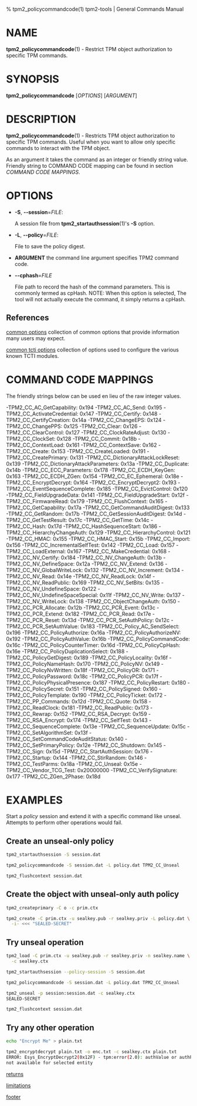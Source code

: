 % tpm2_policycommandcode(1) tpm2-tools | General Commands Manual

# NAME

**tpm2_policycommandcode**(1) - Restrict TPM object authorization to specific
TPM commands.

# SYNOPSIS

**tpm2_policycommandcode** [*OPTIONS*] [*ARGUMENT*]

# DESCRIPTION

**tpm2_policycommandcode**(1) - Restricts TPM object authorization to specific
TPM commands. Useful when you want to allow only specific commands to interact
with the TPM object.

As an argument it takes the command as an integer or friendly string value.
Friendly string to COMMAND CODE mapping can be found in section
*COMMAND CODE MAPPINGS*.

# OPTIONS

  * **-S**, **\--session**=_FILE_:

    A session file from **tpm2_startauthsession**(1)'s **-S** option.

  * **-L**, **\--policy**=_FILE_:

    File to save the policy digest.

  * **ARGUMENT** the command line argument specifies TPM2 command code.
  
  * **\--cphash**=_FILE_

    File path to record the hash of the command parameters. This is commonly
    termed as cpHash. NOTE: When this option is selected, The tool will not
    actually execute the command, it simply returns a cpHash.

## References

[common options](common/options.md) collection of common options that provide
information many users may expect.

[common tcti options](common/tcti.md) collection of options used to configure
the various known TCTI modules.

<!-- Generated Via (requires minor hand tweaks still)
IFS=$'\n'
for c in `grep TPM2_CC_ ./include/tss2/tss2_tpm2_types.h`; do
  n=`echo $c | awk {'print $4'} | sed s/\)// | sed s/0x00000/0x/`
  p=`echo $c |awk {'print$2'} | cut -d'_' -f3- | sed s/_//g | tr '[:upper:]' '[:lower:]'`
  echo "  -$p: $n"
done;
-->

# COMMAND CODE MAPPINGS

The friendly strings below can be used en lieu of the raw integer values.

  -TPM2\_CC\_AC\_GetCapability: 0x194
  -TPM2\_CC\_AC\_Send: 0x195
  -TPM2\_CC\_ActivateCredential: 0x147
  -TPM2\_CC\_Certify: 0x148
  -TPM2\_CC\_CertifyCreation: 0x14a
  -TPM2\_CC\_ChangeEPS: 0x124
  -TPM2\_CC\_ChangePPS: 0x125
  -TPM2\_CC\_Clear: 0x126
  -TPM2\_CC\_ClearControl: 0x127
  -TPM2\_CC\_ClockRateAdjust: 0x130
  -TPM2\_CC\_ClockSet: 0x128
  -TPM2\_CC\_Commit: 0x18b
  -TPM2\_CC\_ContextLoad: 0x161
  -TPM2\_CC\_ContextSave: 0x162
  -TPM2\_CC\_Create: 0x153
  -TPM2\_CC\_CreateLoaded: 0x191
  -TPM2\_CC\_CreatePrimary: 0x131
  -TPM2\_CC\_DictionaryAttackLockReset: 0x139
  -TPM2\_CC\_DictionaryAttackParameters: 0x13a
  -TPM2\_CC\_Duplicate: 0x14b
  -TPM2\_CC\_ECC\_Parameters: 0x178
  -TPM2\_CC\_ECDH\_KeyGen: 0x163
  -TPM2\_CC\_ECDH\_ZGen: 0x154
  -TPM2\_CC\_EC\_Ephemeral: 0x18e
  -TPM2\_CC\_EncryptDecrypt: 0x164
  -TPM2\_CC\_EncryptDecrypt2: 0x193
  -TPM2\_CC\_EventSequenceComplete: 0x185
  -TPM2\_CC\_EvictControl: 0x120
  -TPM2\_CC\_FieldUpgradeData: 0x141
  -TPM2\_CC\_FieldUpgradeStart: 0x12f
  -TPM2\_CC\_FirmwareRead: 0x179
  -TPM2\_CC\_FlushContext: 0x165
  -TPM2\_CC\_GetCapability: 0x17a
  -TPM2\_CC\_GetCommandAuditDigest: 0x133
  -TPM2\_CC\_GetRandom: 0x17b
  -TPM2\_CC\_GetSessionAuditDigest: 0x14d
  -TPM2\_CC\_GetTestResult: 0x17c
  -TPM2\_CC\_GetTime: 0x14c
  -TPM2\_CC\_Hash: 0x17d
  -TPM2\_CC\_HashSequenceStart: 0x186
  -TPM2\_CC\_HierarchyChangeAuth: 0x129
  -TPM2\_CC\_HierarchyControl: 0x121
  -TPM2\_CC\_HMAC: 0x155
  -TPM2\_CC\_HMAC\_Start: 0x15b
  -TPM2\_CC\_Import: 0x156
  -TPM2\_CC\_IncrementalSelfTest: 0x142
  -TPM2\_CC\_Load: 0x157
  -TPM2\_CC\_LoadExternal: 0x167
  -TPM2\_CC\_MakeCredential: 0x168
  -TPM2\_CC\_NV\_Certify: 0x184
  -TPM2\_CC\_NV\_ChangeAuth: 0x13b
  -TPM2\_CC\_NV\_DefineSpace: 0x12a
  -TPM2\_CC\_NV\_Extend: 0x136
  -TPM2\_CC\_NV\_GlobalWriteLock: 0x132
  -TPM2\_CC\_NV\_Increment: 0x134
  -TPM2\_CC\_NV\_Read: 0x14e
  -TPM2\_CC\_NV\_ReadLock: 0x14f
  -TPM2\_CC\_NV\_ReadPublic: 0x169
  -TPM2\_CC\_NV\_SetBits: 0x135
  -TPM2\_CC\_NV\_UndefineSpace: 0x122
  -TPM2\_CC\_NV\_UndefineSpaceSpecial: 0x11f
  -TPM2\_CC\_NV\_Write: 0x137
  -TPM2\_CC\_NV\_WriteLock: 0x138
  -TPM2\_CC\_ObjectChangeAuth: 0x150
  -TPM2\_CC\_PCR\_Allocate: 0x12b
  -TPM2\_CC\_PCR\_Event: 0x13c
  -TPM2\_CC\_PCR\_Extend: 0x182
  -TPM2\_CC\_PCR\_Read: 0x17e
  -TPM2\_CC\_PCR\_Reset: 0x13d
  -TPM2\_CC\_PCR\_SetAuthPolicy: 0x12c
  -TPM2\_CC\_PCR\_SetAuthValue: 0x183
  -TPM2\_CC\_Policy\_AC\_SendSelect: 0x196
  -TPM2\_CC\_PolicyAuthorize: 0x16a
  -TPM2\_CC\_PolicyAuthorizeNV: 0x192
  -TPM2\_CC\_PolicyAuthValue: 0x16b
  -TPM2\_CC\_PolicyCommandCode: 0x16c
  -TPM2\_CC\_PolicyCounterTimer: 0x16d
  -TPM2\_CC\_PolicyCpHash: 0x16e
  -TPM2\_CC\_PolicyDuplicationSelect: 0x188
  -TPM2\_CC\_PolicyGetDigest: 0x189
  -TPM2\_CC\_PolicyLocality: 0x16f
  -TPM2\_CC\_PolicyNameHash: 0x170
  -TPM2\_CC\_PolicyNV: 0x149
  -TPM2\_CC\_PolicyNvWritten: 0x18f
  -TPM2\_CC\_PolicyOR: 0x171
  -TPM2\_CC\_PolicyPassword: 0x18c
  -TPM2\_CC\_PolicyPCR: 0x17f
  -TPM2\_CC\_PolicyPhysicalPresence: 0x187
  -TPM2\_CC\_PolicyRestart: 0x180
  -TPM2\_CC\_PolicySecret: 0x151
  -TPM2\_CC\_PolicySigned: 0x160
  -TPM2\_CC\_PolicyTemplate: 0x190
  -TPM2\_CC\_PolicyTicket: 0x172
  -TPM2\_CC\_PP\_Commands: 0x12d
  -TPM2\_CC\_Quote: 0x158
  -TPM2\_CC\_ReadClock: 0x181
  -TPM2\_CC\_ReadPublic: 0x173
  -TPM2\_CC\_Rewrap: 0x152
  -TPM2\_CC\_RSA\_Decrypt: 0x159
  -TPM2\_CC\_RSA\_Encrypt: 0x174
  -TPM2\_CC\_SelfTest: 0x143
  -TPM2\_CC\_SequenceComplete: 0x13e
  -TPM2\_CC\_SequenceUpdate: 0x15c
  -TPM2\_CC\_SetAlgorithmSet: 0x13f
  -TPM2\_CC\_SetCommandCodeAuditStatus: 0x140
  -TPM2\_CC\_SetPrimaryPolicy: 0x12e
  -TPM2\_CC\_Shutdown: 0x145
  -TPM2\_CC\_Sign: 0x15d
  -TPM2\_CC\_StartAuthSession: 0x176
  -TPM2\_CC\_Startup: 0x144
  -TPM2\_CC\_StirRandom: 0x146
  -TPM2\_CC\_TestParms: 0x18a
  -TPM2\_CC\_Unseal: 0x15e
  -TPM2\_CC\_Vendor\_TCG\_Test: 0x20000000
  -TPM2\_CC\_VerifySignature: 0x177
  -TPM2\_CC\_ZGen\_2Phase: 0x18d

# EXAMPLES

Start a *policy* session and extend it with a specific command like unseal.
Attempts to perform other operations would fail.

## Create an unseal-only policy
```bash
tpm2_startauthsession -S session.dat

tpm2_policycommandcode -S session.dat -L policy.dat TPM2_CC_Unseal

tpm2_flushcontext session.dat
```

## Create the object with unseal-only auth policy
```bash
tpm2_createprimary -C o -c prim.ctx

tpm2_create -C prim.ctx -u sealkey.pub -r sealkey.priv -L policy.dat \
  -i- <<< "SEALED-SECRET"
```

## Try unseal operation
```bash
tpm2_load -C prim.ctx -u sealkey.pub -r sealkey.priv -n sealkey.name \
  -c sealkey.ctx

tpm2_startauthsession --policy-session -S session.dat

tpm2_policycommandcode -S session.dat -L policy.dat TPM2_CC_Unseal

tpm2_unseal -p session:session.dat -c sealkey.ctx
SEALED-SECRET

tpm2_flushcontext session.dat
```

## Try any other operation
```bash
echo "Encrypt Me" > plain.txt

tpm2_encryptdecrypt plain.txt -o enc.txt -c sealkey.ctx plain.txt
ERROR: Esys_EncryptDecrypt2(0x12F) - tpm:error(2.0): authValue or authPolicy is
not available for selected entity
```

[returns](common/returns.md)

[limitations](common/policy-limitations.md)

[footer](common/footer.md)
